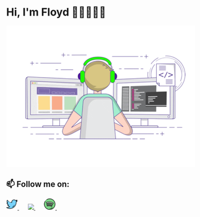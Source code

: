 # Hi, I'm Floyd 👋🏽👨🏽‍💻

<!--
<img src="https://raw.githubusercontent.com/jaesonnn/jaesonnn/main/resources/gif/switches.gif" alt="side Image" align="right" width="200" height="auto" />
-->

![](https://raw.githubusercontent.com/jaesonnn/jaesonnn/main/resources/gif/coder-guy.gif)

## 📫 Follow me on:
<p align="left">
  <a href="https://twitter.com/WellFloyd" target="_blank">
    <img height="30" src="https://github.com/jaesonnn/jaesonnn/blob/main/resources/png/twitter.png?raw=true">
  </a>&nbsp;&nbsp;&nbsp;&nbsp;&nbsp;
  <a href="https://www.instagram.com/wellfloyd_/" target="_blank">
    <img height="30" src="https://image.flaticon.com/icons/svg/725/725278.svg">
  </a>&nbsp;&nbsp;&nbsp;&nbsp;&nbsp;
  <a href="https://open.spotify.com/user/31z2tveyx3ry6jl23wqswi2dm4si?si=Th7M3BCCQKGlYORcXsA52A&dl_branch=1" target="_blank">
    <img height="30" src="https://raw.githubusercontent.com/jaesonnn/jaesonnn/main/resources/png/spotify.png?raw=true">
  </a>&nbsp;&nbsp;&nbsp;&nbsp;&nbsp;
</p>

<!---
jaesonnn/jaesonnn is a ✨ special ✨ repository because its `README.md` (this file) appears on your GitHub profile.
You can click the Preview link to take a look at your changes.
--->
